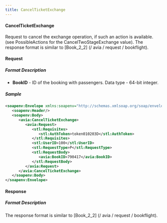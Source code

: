 ```yaml
---
title: CancelTicketExchange
---
```


#### CancelTicketExchange
Request to cancel the exchange operation, if such an action is available. (see PossibleActions for the CancelTwoStageExchange value). The response format is similar to [Book_2_2] (/ avia / request / bookflight).

#### Request

##### Format Description

-  **BookID** - ID of the booking with passengers. Data type - 64-bit integer.

##### Sample

```xml
<soapenv:Envelope xmlns:soapenv="http://schemas.xmlsoap.org/soap/envelope/" xmlns:avia="http://nemo-ibe.com/Avia" xmlns:stl="http://nemo-ibe.com/STL">
   <soapenv:Header/>
   <soapenv:Body>
      <avia:CancelTicketExchange>
         <avia:Request>
            <stl:Requisites>
               <stl:AuthToken>token010203D</stl:AuthToken>
            </stl:Requisites>
            <stl:UserID>100</stl:UserID>
            <stl:RequestType>P</stl:RequestType>
            <stl:RequestBody>
               <avia:BookID>790417</avia:BookID>
            </stl:RequestBody>
         </avia:Request>
      </avia:CancelTicketExchange>
   </soapenv:Body>
</soapenv:Envelope>

```

#### Response

##### Format Description

The response format is similar to [Book_2_2] (/ avia / request / bookflight).